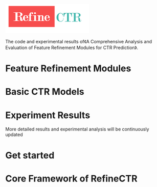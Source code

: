![RefineCTR](https://github.com/codectr/RefineCTR/blob/main/RefineCTR.png)

The code and experimental results of《A Comprehensive Analysis and Evaluation of Feature Refinement Modules for CTR Prediction》.  



# Feature Refinement Modules



# Basic CTR Models



# Experiment Results





 More detailed results and experimental analysis will be continuously updated

# Get started

# Core Framework of RefineCTR
